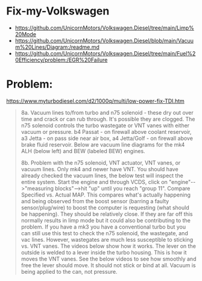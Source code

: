 # Fix-my-Volkswagen
- https://github.com/UnicornMotors/Volkswagen.Diesel/tree/main/Limp%20Mode
- https://github.com/UnicornMotors/Volkswagen.Diesel/blob/main/Vacuum%20Lines/Diagram:/readme.md
- https://github.com/UnicornMotors/Volkswagen.Diesel/tree/main/Fuel%20Efficiency/problem:/EGR%20Failure

# Problem:
https://www.myturbodiesel.com/d2/1000q/multi/low-power-fix-TDI.htm

>8a.  Vacuum lines to/from turbo and n75 solenoid - these dry out over time and crack or can rub through.  It's possible they are clogged.  The n75 solenoid controls the turbo wastegate or VNT vanes with either vacuum or pressure.  b4 Passat - on firewall above coolant reservoir, a3 Jetta - on pass side near air box, a4 Jetta/Golf - on firewall above brake fluid reservoir.  Below are vacuum line diagrams for the mk4 ALH (below left) and BEW (labeled BEW) engines.
>
>8b.  Problem with the n75 solenoid, VNT actuator, VNT vanes, or vacuum lines.  Only mk4 and newer have VNT.  You should have already checked the vacuum lines, the below test will inspect the entire system.  Start the engine and through VCDS, click on "engine"-->"measuring blocks"-->hit "up" until you reach "group 11".  Compare Specified vs. Actual MAP.  This compares what's actually happening and being observed from the boost sensor (barring a faulty sensor/plug/wire) to boost the computer is requesting (what should be happening).  They should be relatively close.  If they are far off this normally results in limp mode but it could also be contributing to the problem.  If you have a mk3 you have a conventional turbo but you can still use this test to check the n75 solenoid, the wastegate, and vac lines.  However, wastegates are much less susceptible to sticking vs. VNT vanes.  The videos below show how it works.  The lever on the outside is welded to a lever inside the turbo housing.  This is how it moves the VNT vanes.  See the below videos to see how smoothly and free the lever should move.  It should not stick or bind at all.  Vacuum is being applied to the can, not pressure.
